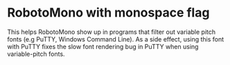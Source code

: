 # RobotoMono with monospace flag
This helps RobotoMono show up in programs that filter out variable pitch fonts (e.g PuTTY, Windows Command Line). As a side effect, using this font with PuTTY fixes the slow font rendering bug in PuTTY when using variable-pitch fonts.
